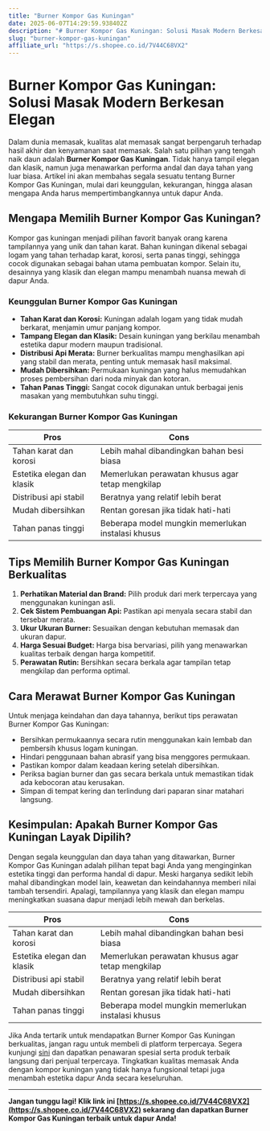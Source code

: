 ```yaml
---
title: "Burner Kompor Gas Kuningan"
date: 2025-06-07T14:29:59.938402Z
description: "# Burner Kompor Gas Kuningan: Solusi Masak Modern Berkesan Elegan..."
slug: "burner-kompor-gas-kuningan"
affiliate_url: "https://s.shopee.co.id/7V44C68VX2"
---
```

# Burner Kompor Gas Kuningan: Solusi Masak Modern Berkesan Elegan

Dalam dunia memasak, kualitas alat memasak sangat berpengaruh terhadap hasil akhir dan kenyamanan saat memasak. Salah satu pilihan yang tengah naik daun adalah **Burner Kompor Gas Kuningan**. Tidak hanya tampil elegan dan klasik, namun juga menawarkan performa andal dan daya tahan yang luar biasa. Artikel ini akan membahas segala sesuatu tentang Burner Kompor Gas Kuningan, mulai dari keunggulan, kekurangan, hingga alasan mengapa Anda harus mempertimbangkannya untuk dapur Anda.

## Mengapa Memilih Burner Kompor Gas Kuningan?

Kompor gas kuningan menjadi pilihan favorit banyak orang karena tampilannya yang unik dan tahan karat. Bahan kuningan dikenal sebagai logam yang tahan terhadap karat, korosi, serta panas tinggi, sehingga cocok digunakan sebagai bahan utama pembuatan kompor. Selain itu, desainnya yang klasik dan elegan mampu menambah nuansa mewah di dapur Anda.

### Keunggulan Burner Kompor Gas Kuningan

- **Tahan Karat dan Korosi:** Kuningan adalah logam yang tidak mudah berkarat, menjamin umur panjang kompor.
- **Tampang Elegan dan Klasik:** Desain kuningan yang berkilau menambah estetika dapur modern maupun tradisional.
- **Distribusi Api Merata:** Burner berkualitas mampu menghasilkan api yang stabil dan merata, penting untuk memasak hasil maksimal.
- **Mudah Dibersihkan:** Permukaan kuningan yang halus memudahkan proses pembersihan dari noda minyak dan kotoran.
- **Tahan Panas Tinggi:** Sangat cocok digunakan untuk berbagai jenis masakan yang membutuhkan suhu tinggi.

### Kekurangan Burner Kompor Gas Kuningan

| Pros                                           | Cons                                                   |
|------------------------------------------------|---------------------------------------------------------|
| Tahan karat dan korosi                        | Lebih mahal dibandingkan bahan besi biasa             |
| Estetika elegan dan klasik                     | Memerlukan perawatan khusus agar tetap mengkilap      |
| Distribusi api stabil                          | Beratnya yang relatif lebih berat                     |
| Mudah dibersihkan                              | Rentan goresan jika tidak hati-hati                   |
| Tahan panas tinggi                            | Beberapa model mungkin memerlukan instalasi khusus   |

## Tips Memilih Burner Kompor Gas Kuningan Berkualitas

1. **Perhatikan Material dan Brand:** Pilih produk dari merk terpercaya yang menggunakan kuningan asli.
2. **Cek Sistem Pembuangan Api:** Pastikan api menyala secara stabil dan tersebar merata.
3. **Ukur Ukuran Burner:** Sesuaikan dengan kebutuhan memasak dan ukuran dapur.
4. **Harga Sesuai Budget:** Harga bisa bervariasi, pilih yang menawarkan kualitas terbaik dengan harga kompetitif.
5. **Perawatan Rutin:** Bersihkan secara berkala agar tampilan tetap mengkilap dan performa optimal.

## Cara Merawat Burner Kompor Gas Kuningan

Untuk menjaga keindahan dan daya tahannya, berikut tips perawatan Burner Kompor Gas Kuningan:

- Bersihkan permukaannya secara rutin menggunakan kain lembab dan pembersih khusus logam kuningan.
- Hindari penggunaan bahan abrasif yang bisa menggores permukaan.
- Pastikan kompor dalam keadaan kering setelah dibersihkan.
- Periksa bagian burner dan gas secara berkala untuk memastikan tidak ada kebocoran atau kerusakan.
- Simpan di tempat kering dan terlindung dari paparan sinar matahari langsung.

## Kesimpulan: Apakah Burner Kompor Gas Kuningan Layak Dipilih?

Dengan segala keunggulan dan daya tahan yang ditawarkan, Burner Kompor Gas Kuningan adalah pilihan tepat bagi Anda yang menginginkan estetika tinggi dan performa handal di dapur. Meski harganya sedikit lebih mahal dibandingkan model lain, keawetan dan keindahannya memberi nilai tambah tersendiri. Apalagi, tampilannya yang klasik dan elegan mampu meningkatkan suasana dapur menjadi lebih mewah dan berkelas.

| Pros                                           | Cons                                                   |
|------------------------------------------------|---------------------------------------------------------|
| Tahan karat dan korosi                        | Lebih mahal dibandingkan bahan besi biasa             |
| Estetika elegan dan klasik                     | Memerlukan perawatan khusus agar tetap mengkilap      |
| Distribusi api stabil                          | Beratnya yang relatif lebih berat                     |
| Mudah dibersihkan                              | Rentan goresan jika tidak hati-hati                   |
| Tahan panas tinggi                            | Beberapa model mungkin memerlukan instalasi khusus   |

Jika Anda tertarik untuk mendapatkan Burner Kompor Gas Kuningan berkualitas, jangan ragu untuk membeli di platform terpercaya. Segera kunjungi [sini](https://s.shopee.co.id/7V44C68VX2) dan dapatkan penawaran spesial serta produk terbaik langsung dari penjual terpercaya. Tingkatkan kualitas memasak Anda dengan kompor kuningan yang tidak hanya fungsional tetapi juga menambah estetika dapur Anda secara keseluruhan.

---

**Jangan tunggu lagi! Klik link ini [https://s.shopee.co.id/7V44C68VX2](https://s.shopee.co.id/7V44C68VX2) sekarang dan dapatkan Burner Kompor Gas Kuningan terbaik untuk dapur Anda!**